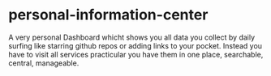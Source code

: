 # personal-information-center
A very personal Dashboard whicht shows you all data you collect by daily surfing like starring github repos or adding links to your pocket. Instead you have to visit all services practicular you have them in one place, searchable, central, manageable.
